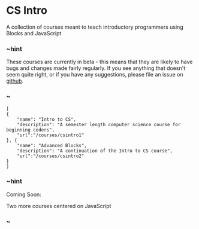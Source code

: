# CS Intro

A collection of courses meant to teach introductory programmers using Blocks and JavaScript

### ~hint

These courses are currently in beta - this means that they are likely to have bugs and changes made fairly regularly. If you see anything that doesn't seem quite right, or if you have any suggestions, please file an issue on [github](https://github.com/microsoft/pxt-arcade).

### ~

```codecard
[
{
    "name": "Intro to CS",
    "description": "A semester length computer science course for beginning coders",
    "url":"/courses/csintro1"
}, {
    "name": "Advanced Blocks",
    "description": "A continuation of the Intro to CS course",
    "url":"/courses/csintro2"
}
]
```

### ~hint

Coming Soon:

Two more courses centered on JavaScript

### ~